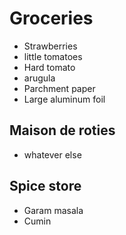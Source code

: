# Groceries

- Strawberries
- little tomatoes
- Hard tomato
- arugula
- Parchment paper
- Large aluminum foil

## Maison de roties

- whatever else

## Spice store

- Garam masala
- Cumin
